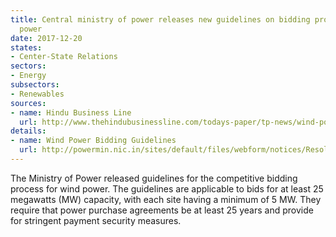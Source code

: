 ```yaml
---
title: Central ministry of power releases new guidelines on bidding process for wind
  power
date: 2017-12-20
states:
- Center-State Relations
sectors:
- Energy
subsectors:
- Renewables
sources:
- name: Hindu Business Line
  url: http://www.thehindubusinessline.com/todays-paper/tp-news/wind-power-state-govts-to-decide-on-tariff-from-smaller-projects/article9991048.ece
details:
- name: Wind Power Bidding Guidelines
  url: http://powermin.nic.in/sites/default/files/webform/notices/Resolution_on_wind_Bidding_Guidelines_dated_8th_Decemeber_2017_Eng.pdf
---
```


The Ministry of Power released guidelines for the competitive bidding process for wind power. The guidelines are applicable to bids for at least 25 megawatts (MW) capacity, with each site having a minimum of 5 MW. They require that power purchase agreements be at least 25 years and provide for stringent payment security measures.

